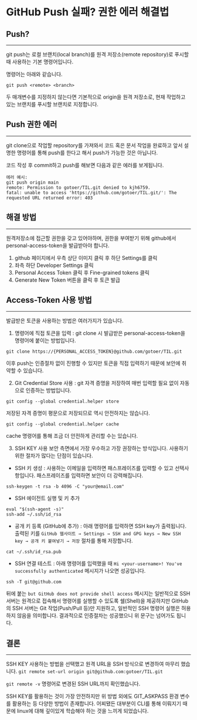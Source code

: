 # GitHub Push 실패? 권한 에러 해결법

## Push?

---

git push는 로컬 브랜치(local branch)를 원격 저장소(remote repository)로 푸시할 때 사용하는 기본 명령어입니다.

명령어는 아래와 같습니다.

`git push <remote> <branch>`

두 매개변수를 지정하지 않는다면 기본적으로 origin을 원격 저장소로, 현재 작업하고 있는 브랜치를 푸시할 브랜치로 지정합니다.

## Push 권한 에러

---

git clone으로 작업할 repository를 가져와서 코드 혹은 문서 작업을 완료하고 앞서 설명한 명령어를 통해 push를 한다고 해서 push가 가능한 것은 아닙니다.

코드 작성 후 commit하고 push를 해보면 다음과 같은 에러를 보게됩니다.

```
에러 예시:
git push origin main
remote: Permission to gotoer/TIL.git denied to kjh6759.
fatal: unable to access 'https://github.com/gotoer/TIL.git/': The requested URL returned error: 403
```

## 해결 방법

---

원격저장소에 접근할 권한을 갖고 있어야하며, 권한을 부여받기 위해 github에서 personal-access-token을 발급받아야 합니다.

1. github 페이지에서 우측 상단 이미지 클릭 후 하단 Settings를 클릭
2. 좌측 하단 Developer Settings 클릭
3. Personal Access Token 클릭 후 Fine-grained tokens 클릭
4. Generate New Token 버튼을 클릭 후 토큰 발급

## Access-Token 사용 방법

---

발급받은 토큰을 사용하는 방법은 여러가지가 있습니다.

1. 명령어에 직접 토큰을 입력
   : git clone 시 발급받은 personal-access-token을 명령어에 붙이는 방법입니다.

`git clone https://{PERSONAL_ACCESS_TOKEN}@github.com/gotoer/TIL.git`

이후 push는 인증절차 없이 진행할 수 있지만 토큰을 직접 입력하기 때문에 보안에 취약할 수 있습니다.

2. Git Credential Store 사용
   : git 자격 증명을 저장하여 매번 입력할 필요 없이 자동으로 인증하는 방법입니다.

`git config --global credential.helper store`

저장된 자격 증명이 평문으로 저장되므로 역시 안전하지는 않습니다.

`git config --global credential.helper cache`

cache 명령어를 통해 조금 더 안전하게 관리할 수는 있습니다.

3. SSH KEY 사용
   보안 측면에서 가장 우수하고 가장 권장하는 방식입니다.
   사용하기 위한 절차가 많다는 단점이 있습니다.

- SSH 키 생성
  : 사용하는 이메일을 입력하면 패스프레이즈를 입력할 수 있고 선택사항입니다. 패스프레이즈를 입력하면 보안이 더 강력해집니다.

```
ssh-keygen -t rsa -b 4096 -C "your@email.com"
```

- SSH 에이전트 실행 및 키 추가

```
eval "$(ssh-agent -s)"
ssh-add ~/.ssh/id_rsa
```

- 공개 키 등록 (GitHub에 추가)
  : 아래 명령어를 입력하면 SSH key가 출력됩니다.
  출력된 키를 `GitHub 웹사이트 → Settings → SSH and GPG keys → New SSH key → 공개 키 붙여넣기 → 저장` 절차를 통해 저장합니다.

```
cat ~/.ssh/id_rsa.pub
```

- SSH 연결 테스트
  : 아래 명령어를 입력했을 때 `Hi <your-username>! You've successfully authenticated` 메시지가 나오면 성공입니다.

```
ssh -T git@github.com
```

뒤에 붙는 `but GitHub does not provide shell access` 메시지는 일반적으로 SSH 서버는 원격으로 접속해서 명령어를 실행할 수 있도록 쉘(Shell)을 제공하지만 GitHub의 SSH 서버는 Git 작업(Push/Pull 등)만 지원하고, 일반적인 SSH 명령어 실행은 허용하지 않음을 의미합니다.
결과적으로 인증절차는 성공했으니 위 문구는 넘어가도 됩니다.

## 결론

---

SSH KEY 사용하는 방법을 선택했고 원격 URL을 SSH 방식으로 변경하여 마무리 했습니다.
`git remote set-url origin git@github.com:gotoer/TIL.git`

`git remote -v` 명령어로 변경된 SSH URL까지 확인했습니다.

SSH KEY를 활용하는 것이 가장 안전하지만 위 방법 외에도 GIT_ASKPASS 환경 변수를 활용하는 등 다양한 방법이 존재합니다.
어찌됐든 대부분이 CLI를 통해 이뤄지기 때문에 linux에 대해 깊이있게 학습해야 하는 것을 느끼게 되었습니다.
